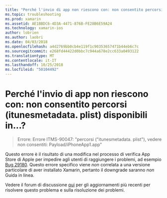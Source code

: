 ```yaml
---
title: "Perché l'invio di app non riescono con: non consentito percorsi (itunesmetadata. plist) disponibili in...?"
ms.topic: troubleshooting
ms.prod: xamarin
ms.assetid: AE1BBDC6-4D3A-4471-876B-FE28B6E59A24
ms.technology: xamarin-ios
author: lobrien
ms.author: laobri
ms.date: 04/03/2018
ms.openlocfilehash: a4d2769bb0cb4e119f1c90353657471b44eb6c7c
ms.sourcegitcommit: e268fd44422d0bbc7c944a678e2cc633a0493122
ms.translationtype: MT
ms.contentlocale: it-IT
ms.lasthandoff: 10/25/2018
ms.locfileid: "50104492"
---
```

# <a name="why-does-my-app-submission-fail-with-disallowed-paths--itunesmetadataplist--found-at--"></a>Perché l'invio di app non riescono con: non consentito percorsi (itunesmetadata. plist) disponibili in...?

> Errore: Errore ITMS-90047: "percorsi ("itunesmetadata. plist"), vedere non consentiti: Payload/iPhoneApp1.app"

Questo errore è il risultato di una modifica nel processo di verifica App Store di Apple per impedire agli utenti di raggiungere i problemi, ad esempio [Bug 29180](https://bugzilla.xamarin.com/show_bug.cgi?id=29180). Questo errore specifico viene _non_ correlata a una versione particolare di aver installato Xamarin, pertanto il downgrade saranno _non_ Guida in linea.

Vedere il forum di discussione [qui](https://forums.xamarin.com/discussion/40388/disallowed-paths-itunesmetadata-plist-found-at-when-submitting-to-app-store/p1) per gli aggiornamenti più recenti per risolvere questo problema e sulla risoluzione dei problemi.
